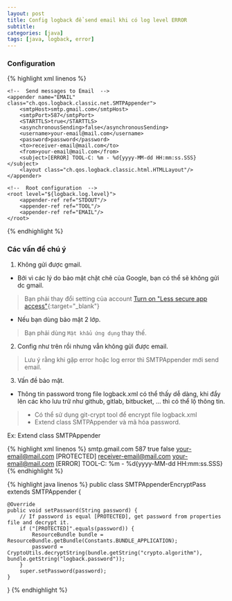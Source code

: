 ```yaml
---
layout: post
title: Config logback để send email khi có log level ERROR
subtitle:
categories: [java]
tags: [java, logback, error]
---
```


### Configuration

{% highlight xml linenos %}
<?xml version="1.0" encoding="UTF-8"?>

<configuration scan="true" scanPeriod="120 seconds">
    <!-- OTHER APPENDER -->
    
    <!--  Send messages to Email  -->
    <appender name="EMAIL" class="ch.qos.logback.classic.net.SMTPAppender">
        <smtpHost>smtp.gmail.com</smtpHost>
        <smtpPort>587</smtpPort>
        <STARTTLS>true</STARTTLS>
        <asynchronousSending>false</asynchronousSending>
        <username>your-email@mail.com</username>
        <password>password</password>
        <to>receiver-email@mail.com</to>
        <from>your-email@mail.com</from>
        <subject>[ERROR] TOOL-C: %m - %d{yyyy-MM-dd HH:mm:ss.SSS}</subject>
        <layout class="ch.qos.logback.classic.html.HTMLLayout"/>
    </appender>

    <!--  Root configuration  -->
    <root level="${logback.log.level}">
        <appender-ref ref="STDOUT"/>
        <appender-ref ref="TOOL"/>
        <appender-ref ref="EMAIL"/>
    </root>
</configuration>
{% endhighlight %}

### Các vấn đề chú ý

1. Không gửi được gmail.
- Bởi vì các lý do bảo mật chặt chẽ của Google, bạn có thể sẽ không gửi dc gmail.
> Bạn phải thay đổi setting của account [Turn on "Less secure app access"](https://support.google.com/accounts/answer/6010255){:target="_blank"}
- Nếu bạn dùng bảo mật 2 lớp.
> Bạn phải dùng `Mật khẩu ứng dụng` thay thế.

2. Config như trên rồi nhưng vẫn không gửi được email.
> Lưu ý rằng khi gặp error hoặc log error thì SMTPAppender mới send email.

3. Vấn đề bảo mật.
- Thông tin password trong file logback.xml có thể thấy dễ dàng, khi đẩy lên các kho lưu trữ như github, gitlab, bitbucket, ... thì có thể lộ thông tin.
> - Có thể sử dụng git-crypt tool để encrypt file logback.xml
> - Extend class SMTPAppender và mã hóa password.

Ex: Extend class SMTPAppender

{% highlight xml linenos %}
<configuration scan="true" scanPeriod="120 seconds">
    <!--  Send messages to Email  -->
    <appender name="EMAIL" class="org.tool.services.logback.SMTPAppenderEncryptPass">
        <smtpHost>smtp.gmail.com</smtpHost>
        <smtpPort>587</smtpPort>
        <STARTTLS>true</STARTTLS>
        <asynchronousSending>false</asynchronousSending>
        <username>your-email@mail.com</username>
        <password>[PROTECTED]</password>
        <to>receiver-email@mail.com</to>
        <from>your-email@mail.com</from>
        <subject>[ERROR] TOOL-C: %m - %d{yyyy-MM-dd HH:mm:ss.SSS}</subject>
        <layout class="ch.qos.logback.classic.html.HTMLLayout"/>
    </appender>
</configuration>
{% endhighlight %}

{% highlight java linenos %}
public class SMTPAppenderEncryptPass extends SMTPAppender {

    @Override
    public void setPassword(String password) {
        // If password is equal [PROTECTED], get password from properties file and decrypt it.
        if ("[PROTECTED]".equals(password)) {
            ResourceBundle bundle = ResourceBundle.getBundle(Constants.BUNDLE_APPLICATION);
            password = CryptoUtils.decryptString(bundle.getString("crypto.algorithm"), bundle.getString("logback.password"));
        }
        super.setPassword(password);
    }
}
{% endhighlight %}
